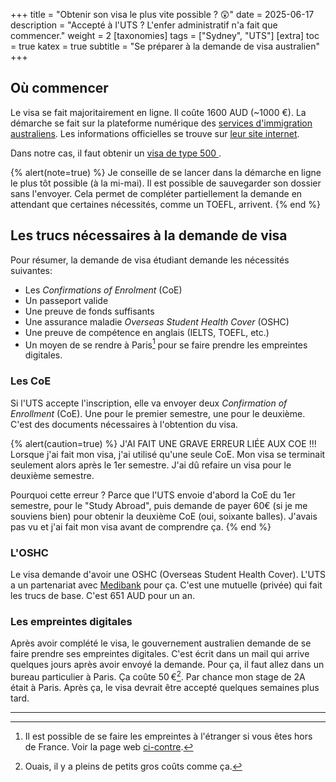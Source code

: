 +++
title = "Obtenir son visa le plus vite possible&nbsp;? 😲"
date = 2025-06-17
description = "Accepté à l'UTS&nbsp;? L'enfer administratif n'a fait que commencer."
weight = 2
[taxonomies]
tags = ["Sydney", "UTS"]
[extra]
toc = true
katex = true
subtitle = "Se préparer à la demande de visa australien"
+++

## Où commencer

Le visa se fait majoritairement en ligne. Il coûte 1600 AUD (~1000 €). La démarche se fait sur la plateforme numérique des <a class="external" href="https://online.immi.gov.au"> services d'immigration australiens</a>. Les informations officielles se trouve sur <a class="external" href="https://immi.homeaffairs.gov.au/">leur site internet</a>.

Dans notre cas, il faut obtenir un <a class="external" href="https://immi.homeaffairs.gov.au/visas/getting-a-visa/visa-listing/student-500"> visa de type 500 </a>.

{% alert(note=true) %}
Je conseille de se lancer dans la démarche en ligne le plus tôt possible (à la mi-mai). Il est possible de sauvegarder son dossier sans l'envoyer. Cela permet de compléter partiellement la demande en attendant que certaines nécessités, comme un TOEFL, arrivent.
{% end %}

## Les trucs nécessaires à la demande de visa

Pour résumer, la demande de visa étudiant demande les nécessités suivantes:
- Les _Confirmations of Enrolment_ (CoE)
- Un passeport valide
- Une preuve de fonds suffisants
- Une assurance maladie _Overseas Student Health Cover_ (OSHC)
- Une preuve de compétence en anglais (IELTS, TOEFL, etc.)
- Un moyen de se rendre à Paris[^biometrics] pour se faire prendre les empreintes digitales. 

### Les CoE

Si l'UTS accepte l'inscription, elle va envoyer deux _Confirmation of Enrollment_ (CoE). Une pour le premier semestre, une pour le deuxième. C'est des documents nécessaires à l'obtention du visa.

{% alert(caution=true) %}
J'AI FAIT UNE GRAVE ERREUR LIÉE AUX COE !!! Lorsque j'ai fait mon visa, j'ai utilisé qu'une seule CoE. Mon visa se terminait seulement alors après le 1er semestre. J'ai dû refaire un visa pour le deuxième semestre. 

Pourquoi cette erreur ? Parce que l'UTS envoie d'abord la CoE du 1er semestre, pour le "Study Abroad", puis demande de payer 60€ (si je me souviens bien) pour obtenir la deuxième CoE (oui, soixante balles). J'avais pas vu et j'ai fait mon visa avant de comprendre ça.
{% end %}

### L'OSHC

Le visa demande d'avoir une OSHC (Overseas Student Health Cover). L'UTS a un partenariat avec [Medibank](https://www.medibank.com.au/overseas-health-insurance/oshc/uts/) pour ça. C'est une mutuelle (privée) qui fait les trucs de base. C'est 651 AUD pour un an.

### Les empreintes digitales

Après avoir complété le visa, le gouvernement australien demande de se faire prendre ses empreintes digitales. C'est écrit dans un mail qui arrive quelques jours après avoir envoyé la demande. Pour ça, il faut allez dans un bureau particulier à Paris. Ça coûte 50 €[^argent]. Par chance mon stage de 2A était à Paris. Après ça, le visa devrait être accepté quelques semaines plus tard.

---

[^argent]: Ouais, il y a pleins de petits gros coûts comme ça.

[^biometrics]: Il est possible de se faire les empreintes à l'étranger si vous êtes hors de France. Voir la page web <a class="external" href="https://immi.homeaffairs.gov.au/help-support/contact-us/offices-and-locations/offices-outside-australia">ci-contre</a>.
